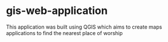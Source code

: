 # gis-web-application
This application was built using QGIS which aims to create maps applications to find the nearest place of worship
